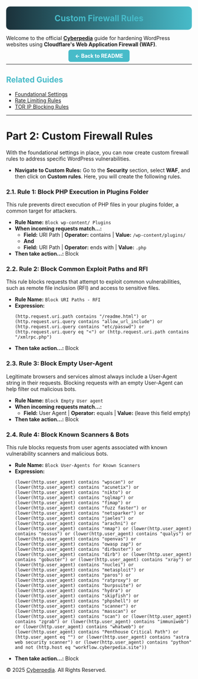 <!-- Gradient Banner -->
<p align="center" style="background: linear-gradient(90deg, #1b313a 0%, #47bbc9 100%); padding: 18px 0; border-radius: 10px;">
  <b style="color:#47bbc9; font-size:1.6em;">Custom Firewall Rules</b>
</p>

Welcome to the official [**Cyberpedia**](https://cyberpedia.site/) guide for hardening WordPress websites using **Cloudflare's Web Application Firewall (WAF)**.  

<p align="center">
  <a href="../README.md" style="background:#47bbc9; color:#fff; padding:8px 18px; border-radius:6px; text-decoration:none; font-weight:bold;">← Back to README</a>
</p>

---

## <span style="color:#47bbc9">Related Guides</span>
- [Foundational Settings](foundational-settings.md)
- [Rate Limiting Rules](rate-limiting-rules.md)
- [TOR IP Blocking Rules](tor-ip-block-rules.md)

---

# Part 2: Custom Firewall Rules

With the foundational settings in place, you can now create custom firewall rules to address specific WordPress vulnerabilities.

* **Navigate to Custom Rules:** Go to the **Security** section, select **WAF**, and then click on **Custom rules**. Here, you will create the following rules.

### 2.1. Rule 1: Block PHP Execution in Plugins Folder

This rule prevents direct execution of PHP files in your plugins folder, a common target for attackers.

* **Rule Name:** `Block wp-content/ Plugins`
* **When incoming requests match...:**
    * **Field:** URI Path | **Operator:** contains | **Value:** `/wp-content/plugins/`
    * **And**
    * **Field:** URI Path | **Operator:** ends with | **Value:** `.php`
* **Then take action...:** Block

### 2.2. Rule 2: Block Common Exploit Paths and RFI

This rule blocks requests that attempt to exploit common vulnerabilities, such as remote file inclusion (RFI) and access to sensitive files.

* **Rule Name:** `Block URI Paths - RFI`
* **Expression:**
    ```
    (http.request.uri.path contains "/readme.html") or (http.request.uri.query contains "allow_url_include") or (http.request.uri.query contains "etc/passwd") or (http.request.uri.query eq "<") or (http.request.uri.path contains "/xmlrpc.php")
    ```
* **Then take action...:** Block

### 2.3. Rule 3: Block Empty User-Agent

Legitimate browsers and services almost always include a User-Agent string in their requests. Blocking requests with an empty User-Agent can help filter out malicious bots.

* **Rule Name:** `Block Empty User agent`
* **When incoming requests match...:**
    * **Field:** User Agent | **Operator:** equals | **Value:** (leave this field empty)
* **Then take action...:** Block

### 2.4. Rule 4: Block Known Scanners & Bots

This rule blocks requests from user agents associated with known vulnerability scanners and malicious bots.

* **Rule Name:** `Block User-Agents for Known Scanners`
* **Expression:**
    ```
    (lower(http.user_agent) contains "wpscan") or (lower(http.user_agent) contains "acunetix") or (lower(http.user_agent) contains "nikto") or (lower(http.user_agent) contains "sqlmap") or (lower(http.user_agent) contains "fimap") or (lower(http.user_agent) contains "fuzz faster") or (lower(http.user_agent) contains "netsparker") or (lower(http.user_agent) contains "jaeles") or (lower(http.user_agent) contains "arachni") or (lower(http.user_agent) contains "nmap") or (lower(http.user_agent) contains "nessus") or (lower(http.user_agent) contains "qualys") or (lower(http.user_agent) contains "openvas") or (lower(http.user_agent) contains "owasp zap") or (lower(http.user_agent) contains "dirbuster") or (lower(http.user_agent) contains "dirb") or (lower(http.user_agent) contains "gobuster") or (lower(http.user_agent) contains "xray") or (lower(http.user_agent) contains "nuclei") or (lower(http.user_agent) contains "metasploit") or (lower(http.user_agent) contains "paros") or (lower(http.user_agent) contains "ratproxy") or (lower(http.user_agent) contains "burpsuite") or (lower(http.user_agent) contains "hydra") or (lower(http.user_agent) contains "skipfish") or (lower(http.user_agent) contains "phpshell") or (lower(http.user_agent) contains "scanner") or (lower(http.user_agent) contains "masscan") or (lower(http.user_agent) contains "scan") or (lower(http.user_agent) contains "zgrab") or (lower(http.user_agent) contains "immuniweb") or (lower(http.user_agent) contains "whatweb") or (lower(http.user_agent) contains "Penthouse Critical Path") or (http.user_agent eq "") or (lower(http.user_agent) contains "astra web security scanner") or (lower(http.user_agent) contains "python" and not (http.host eq "workflow.cyberpedia.site"))
    ```
* **Then take action...:** Block

© 2025 [Cyberpedia](https://cyberpedia.site/). All Rights Reserved.
